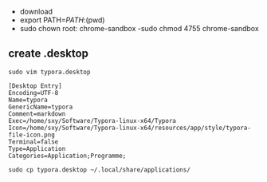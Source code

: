 - download
- export PATH=$PATH:$(pwd)
-  sudo chown root: chrome-sandbox
-sudo chmod 4755 chrome-sandbox

## create .desktop

```
sudo vim typora.desktop
```
```
[Desktop Entry]
Encoding=UTF-8
Name=typora
GenericName=typora
Comment=markdown
Exec=/home/sxy/Software/Typora-linux-x64/Typora
Icon=/home/sxy/Software/Typora-linux-x64/resources/app/style/typora-file-icon.png
Terminal=false
Type=Application
Categories=Application;Programme;
```
```
sudo cp typora.desktop ~/.local/share/applications/
```
